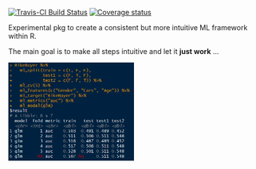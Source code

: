 
[![Travis-CI Build
Status](https://travis-ci.org/Tazinho/ml.svg?branch=master)](https://travis-ci.org/Tazinho/ml)
[![Coverage
status](https://codecov.io/gh/Tazinho/ml/branch/master/graph/badge.svg)](https://codecov.io/github/Tazinho/ml?branch=master)

Experimental pkg to create a consistent but more intuitive ML framework
within R.

The main goal is to make all steps intuitive and let it **just work** …

<img src="./man/figures/models.PNG" width="50%" />
